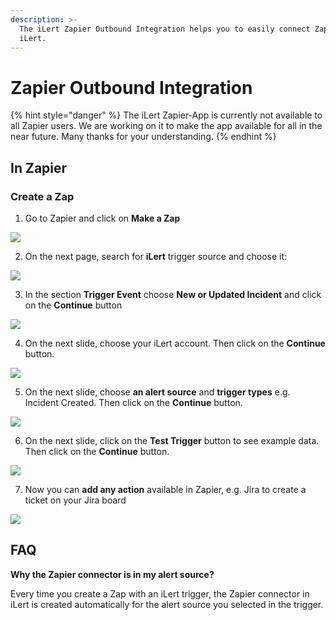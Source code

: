 ```yaml
---
description: >-
  The iLert Zapier Outbound Integration helps you to easily connect Zapier with
  iLert.
---
```


# Zapier Outbound Integration

{% hint style="danger" %}
The iLert Zapier-App is currently not available to all Zapier users. We are working on it to make the app available for all in the near future. Many thanks for your understanding.
{% endhint %}

## In Zapier <a id="in-ilert"></a>

### Create a Zap <a id="create-action-sequences"></a>

1. Go to Zapier and click on **Make a Zap**

![](../../.gitbook/assets/screenshot_29_10_20__16_22.png)

2. On the next page, search for **iLert** trigger source and choose it:

![](../../.gitbook/assets/edit_a_step___zapier.png)

3. In the section **Trigger Event** choose **New or Updated Incident** and click on the **Continue** button

![](../../.gitbook/assets/edit_a_step___zapier%20%282%29.png)

4. On the next slide, choose your iLert account. Then click on the **Continue** button.

![](../../.gitbook/assets/edit_a_step___zapier%20%284%29.png)

5. On the next slide, choose **an alert source** and **trigger types** e.g. Incident Created. Then click on the **Continue** button.

![](../../.gitbook/assets/edit_a_step___zapier%20%283%29.png)

6. On the next slide, click on the **Test Trigger** button to see example data. Then click on the **Continue** button.

![](../../.gitbook/assets/edit_a_step___zapier%20%281%29.png)

7. Now you can **add any action** available in Zapier, e.g. Jira to create a ticket on your Jira board

![](../../.gitbook/assets/edit_step___zapier.png)

## FAQ <a id="faq"></a>

**Why the Zapier connector is in my alert source?**

Every time you create a Zap with an iLert trigger, the Zapier connector in iLert is created automatically for the alert source you selected in the trigger.

